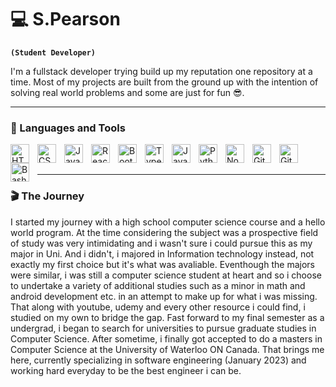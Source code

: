 # 💻 S.Pearson
**`(Student Developer)`**

I'm a fullstack developer trying build up my reputation one repository at a time. Most of my projects are built from the ground up with the intention of solving real world problems and some are just for fun 😎.

---

### 🔨 Languages and Tools
<div>
<img align="left" alt="HTML" width="30px" style="padding-right:10px;" src="https://cdn.jsdelivr.net/gh/devicons/devicon/icons/html5/html5-plain.svg" />
<img align="left" alt="CSS" width="30px" style="padding-right:10px;" src="https://cdn.jsdelivr.net/gh/devicons/devicon/icons/css3/css3-plain.svg" />
<img align="left" alt="JavaScript" width="30px" style="padding-right:10px;" 
src="https://cdn.jsdelivr.net/gh/devicons/devicon/icons/javascript/javascript-plain.svg" />
<img align="left" alt="React" width="30px" style="padding-right:10px;" src="https://cdn.jsdelivr.net/gh/devicons/devicon/icons/react/react-original.svg" />
<img align="left" alt="BootStrap" width="30px" style="padding-right:10px;" src="https://cdn.jsdelivr.net/gh/devicons/devicon/icons/bootstrap/bootstrap-original.svg" />
<img align="left" alt="TypeScript" width="30px" style="padding-right:10px;" src="https://cdn.jsdelivr.net/gh/devicons/devicon/icons/typescript/typescript-plain.svg" />
<img align="left" alt="Java" width="30px" style="padding-right:10px;" src="https://cdn.jsdelivr.net/gh/devicons/devicon/icons/java/java-original.svg"/>
<img align="left" alt="Python" width="30px" style="padding-right:10px;" src="https://cdn.jsdelivr.net/gh/devicons/devicon/icons/python/python-plain.svg" />
<img align="left" alt="NodeJS" width="30px" style="padding-right:10px;" src="https://cdn.jsdelivr.net/gh/devicons/devicon/icons/nodejs/nodejs-original.svg" />
<img align="left" alt="Git" width="30px" style="padding-right:10px;"
src="https://cdn.jsdelivr.net/gh/devicons/devicon/icons/git/git-original.svg" />
<img align="left" alt="GitHub" width="30px" style="padding-right:10px;" src="https://cdn.jsdelivr.net/gh/devicons/devicon/icons/github/github-original.svg" />
<img align="left" alt="Bash" width="30px" style="padding-right:10px;" src="https://cdn.jsdelivr.net/gh/devicons/devicon/icons/bash/bash-original.svg" />
</div>
<br>
<br>

---
### 🎬 The Journey
I started my journey with a high school computer science course and a hello world program. At the time considering the subject was a prospective field of study was very intimidating and i wasn't sure i could pursue this as my major in Uni. And i didn't, i majored in Information technology instead, not exactly my first choice but it's what was avaliable. Eventhough the majors were similar, i was still a computer science student at heart and so i choose to undertake a variety of additional studies such as a minor in math and android development etc. in an attempt to make up for what i was missing. That along with youtube, udemy and every other resource i could find, i studied on my own to bridge the gap. Fast forward to my final semester as a undergrad, i began to search for universities to pursue graduate studies in Computer Science. After sometime, i finally got accepted to do a masters in Computer Science at the University of Waterloo ON Canada. That brings me here, currently specializing in software engineering (January 2023) and working hard everyday to be the best engineer i can be.    

